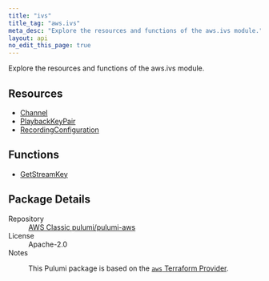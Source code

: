 ```yaml
---
title: "ivs"
title_tag: "aws.ivs"
meta_desc: "Explore the resources and functions of the aws.ivs module."
layout: api
no_edit_this_page: true
---
```


<!-- WARNING: this file was generated by Pulumi Docs Generator. -->
<!-- Do not edit by hand unless you're certain you know what you are doing! -->

Explore the resources and functions of the aws.ivs module.

<h2 id="resources">Resources</h2>
<ul class="api">
    <li><a href="channel/" title="Channel"><span class="api-symbol api-symbol--resource"></span>Channel</a></li>
    <li><a href="playbackkeypair/" title="PlaybackKeyPair"><span class="api-symbol api-symbol--resource"></span>PlaybackKeyPair</a></li>
    <li><a href="recordingconfiguration/" title="RecordingConfiguration"><span class="api-symbol api-symbol--resource"></span>RecordingConfiguration</a></li>
</ul>

<h2 id="functions">Functions</h2>
<ul class="api">
    <li><a href="getstreamkey/" title="GetStreamKey"><span class="api-symbol api-symbol--function"></span>GetStreamKey</a></li>
</ul>

<h2 id="package-details">Package Details</h2>
<dl class="package-details">
	<dt>Repository</dt>
	<dd><a href="https://github.com/pulumi/pulumi-aws">AWS Classic pulumi/pulumi-aws</a></dd>
	<dt>License</dt>
	<dd>Apache-2.0</dd>
	<dt>Notes</dt>
	<dd><p>This Pulumi package is based on the <a href="https://github.com/hashicorp/terraform-provider-aws"><code>aws</code> Terraform Provider</a>.</p>
</dd>
</dl>

